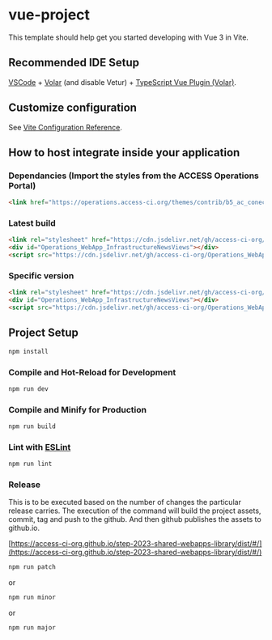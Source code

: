 # vue-project

This template should help get you started developing with Vue 3 in Vite.

## Recommended IDE Setup

[VSCode](https://code.visualstudio.com/) + [Volar](https://marketplace.visualstudio.com/items?itemName=Vue.volar) (and disable Vetur) + [TypeScript Vue Plugin (Volar)](https://marketplace.visualstudio.com/items?itemName=Vue.vscode-typescript-vue-plugin).

## Customize configuration

See [Vite Configuration Reference](https://vitejs.dev/config/).

## How to host integrate inside your application

### Dependancies (Import the styles from the ACCESS Operations Portal)
```html
<link href="https://operations.access-ci.org/themes/contrib/b5_ac_conect-v0.3.26/css/style.css" rel="stylesheet" crossorigin="anonymous">
```

### Latest build
```html
<link rel="stylesheet" href="https://cdn.jsdelivr.net/gh/access-ci-org/Operations_WebApp_InfrastructureNewsViews/dist/assets/index.css">
<div id="Operations_WebApp_InfrastructureNewsViews"></div>
<script src="https://cdn.jsdelivr.net/gh/access-ci-org/Operations_WebApp_InfrastructureNewsViews/dist/assets/index.js"></script>
```

### Specific version
```html
<link rel="stylesheet" href="https://cdn.jsdelivr.net/gh/access-ci-org/Operations_WebApp_InfrastructureNewsViews@0.0.20/dist/assets/index.css">
<div id="Operations_WebApp_InfrastructureNewsViews"></div>
<script src="https://cdn.jsdelivr.net/gh/access-ci-org/Operations_WebApp_InfrastructureNewsViews@0.0.20/dist/assets/index.js"></script>
```

## Project Setup

```sh
npm install
```

### Compile and Hot-Reload for Development

```sh
npm run dev
```

### Compile and Minify for Production

```sh
npm run build
```

### Lint with [ESLint](https://eslint.org/)

```sh
npm run lint
```

### Release

This is to be executed based on the number of changes the particular release carries. 
The execution of the command will build the project assets, commit, tag and push to the github. And then github publishes the assets to github.io.

[https://access-ci-org.github.io/step-2023-shared-webapps-library/dist/#/](https://access-ci-org.github.io/step-2023-shared-webapps-library/dist/#/)

```sh
npm run patch
```
or 
```sh
npm run minor
```
or
```sh
npm run major
```
